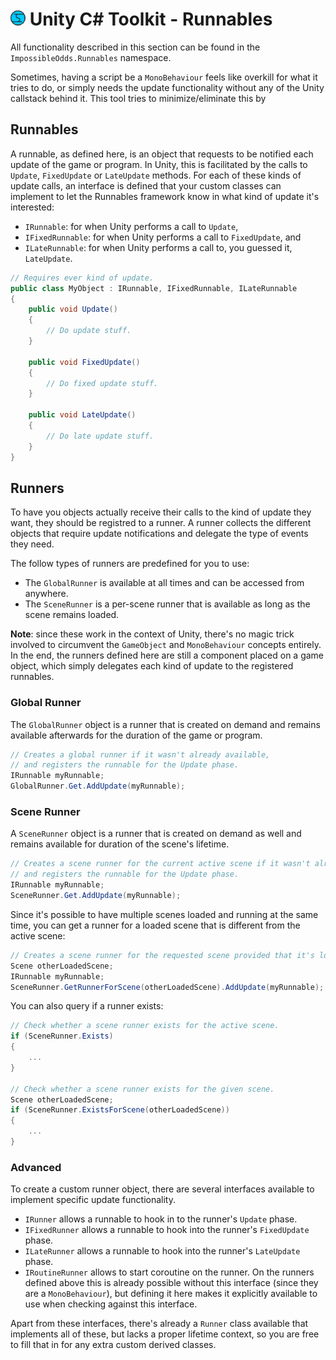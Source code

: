 # ![Impossible Odds Logo][Logo] Unity C# Toolkit - Runnables

All functionality described in this section can be found in the `ImpossibleOdds.Runnables` namespace.

Sometimes, having a script be a `MonoBehaviour` feels like overkill for what it tries to do, or simply needs the update functionality without any of the Unity callstack behind it. This tool tries to minimize/eliminate this by

## Runnables

A runnable, as defined here, is an object that requests to be notified each update of the game or program. In Unity, this is facilitated by the calls to `Update`, `FixedUpdate` or `LateUpdate` methods. For each of these kinds of update calls, an interface is defined that your custom classes can implement to let the Runnables framework know in what kind of update it's interested:

* `IRunnable`: for when Unity performs a call to `Update`,
* `IFixedRunnable`: for when Unity performs a call to `FixedUpdate`, and
* `ILateRunnable`: for when Unity performs a call to, you guessed it, `LateUpdate`.

```cs
// Requires ever kind of update.
public class MyObject : IRunnable, IFixedRunnable, ILateRunnable
{
	public void Update()
	{
		// Do update stuff.
	}

	public void FixedUpdate()
	{
		// Do fixed update stuff.
	}

	public void LateUpdate()
	{
		// Do late update stuff.
	}
}
```

## Runners

To have you objects actually receive their calls to the kind of update they want, they should be registred to a runner. A runner collects the different objects that require update notifications and delegate the type of events they need.

The follow types of runners are predefined for you to use:

* The `GlobalRunner` is available at all times and can be accessed from anywhere.
* The `SceneRunner` is a per-scene runner that is available as long as the scene remains loaded.

**Note**: since these work in the context of Unity, there's no magic trick involved to circumvent the `GameObject` and `MonoBehaviour` concepts entirely. In the end, the runners defined here are still a component placed on a game object, which simply delegates each kind of update to the registered runnables.

### Global Runner

The `GlobalRunner` object is a runner that is created on demand and remains available afterwards for the duration of the game or program.

```cs
// Creates a global runner if it wasn't already available,
// and registers the runnable for the Update phase.
IRunnable myRunnable;
GlobalRunner.Get.AddUpdate(myRunnable);
```

### Scene Runner

A `SceneRunner` object is a runner that is created on demand as well and remains available for duration of the scene's lifetime.

```cs
// Creates a scene runner for the current active scene if it wasn't already available
// and registers the runnable for the Update phase.
IRunnable myRunnable;
SceneRunner.Get.AddUpdate(myRunnable);
```

Since it's possible to have multiple scenes loaded and running at the same time, you can get a runner for a loaded scene that is different from the active scene:

```cs
// Creates a scene runner for the requested scene provided that it's loaded.
Scene otherLoadedScene;
IRunnable myRunnable;
SceneRunner.GetRunnerForScene(otherLoadedScene).AddUpdate(myRunnable);
```

You can also query if a runner exists:

```cs
// Check whether a scene runner exists for the active scene.
if (SceneRunner.Exists)
{
	...
}

// Check whether a scene runner exists for the given scene.
Scene otherLoadedScene;
if (SceneRunner.ExistsForScene(otherLoadedScene))
{
	...
}
```

### Advanced

To create a custom runner object, there are several interfaces available to implement specific update functionality.

* `IRunner` allows a runnable to hook in to the runner's `Update` phase.
* `IFixedRunner` allows a runnable to hook into the runner's `FixedUpdate` phase.
* `ILateRunner` allows a runnable to hook into the runner's `LateUpdate` phase.
* `IRoutineRunner` allows to start coroutine on the runner. On the runners defined above this is already possible without this interface (since they are a `MonoBehaviour`), but defining it here makes it explicitly available to use when checking against this interface.

Apart from these interfaces, there's already a `Runner` class available that implements all of these, but lacks a proper lifetime context, so you are free to fill that in for any extra custom derived classes.

[Logo]: ./Images/ImpossibleOddsLogo.png
